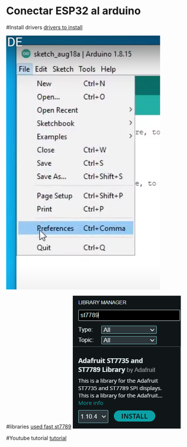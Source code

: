 # Conectar ESP32 al arduino

#Install drivers
[drivers to install](https://www.silabs.com/developers/usb-to-uart-bridge-vcp-drivers?tab=downloads)

![alt text](image.png)


#libraries
[used fast st7789](https://github.com/cbm80amiga/Arduino_ST7789_Fast.git)
![alt text](image-1.png)

#Youtube tutorial
[tutorial](https://www.youtube.com/watch?v=-nECx4DOE84&t=160s)



